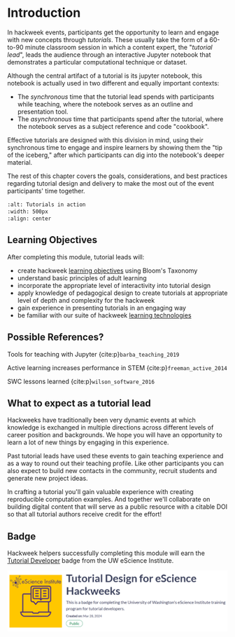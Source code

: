 # Introduction

In hackweek events, participants get the opportunity to learn and engage with new concepts through *tutorials*. These usually take the form of a 60-to-90 minute classroom session in which a content expert, the "*tutorial lead*", leads the audience through an interactive Jupyter notebook that demonstrates a particular computational technique or dataset. 

Although the central artifact of a tutorial is its jupyter notebook, this notebook is actually used in two different and equally important contexts:

- The *synchronous* time that the tutorial lead spends with participants while teaching, where the notebook serves as an outline and presentation tool.
- The *asynchronous* time that participants spend after the tutorial, where the notebook serves as a subject reference and code "cookbook".

Effective tutorials are designed with this division in mind, using their synchronous time to engage and inspire learners by showing them the "tip of the iceberg," after which participants can dig into the notebook's deeper material.

The rest of this chapter covers the goals, considerations, and best practices regarding tutorial design and delivery to make the most out of the event participants' time together.


```{image} ../images/tutorials.png
:alt: Tutorials in action
:width: 500px
:align: center
```

## Learning Objectives

After completing this module, tutorial leads will:

* create hackweek [learning objectives](https://www.sciencedirect.com/topics/social-sciences/learning-objective) using Bloom's Taxonomy
* understand basic principles of adult learning
* incorporate the appropriate level of interactivity into tutorial design
* apply knowledge of pedagogical design to create tutorials at appropriate level of depth and complexity for the hackweek
* gain experience in presenting tutorials in an engaging way
* be familiar with our suite of hackweek [learning technologies](../technology/index.md)

## Possible References?

Tools for teaching with Jupyter {cite:p}`barba_teaching_2019`

Active learning increases performance in STEM {cite:p}`freeman_active_2014`

SWC lessons learned {cite:p}`wilson_software_2016`


## What to expect as a tutorial lead

Hackweeks have traditionally been very dynamic events at which knowledge is exchanged in multiple directions across different levels of career position and backgrounds. We hope you will have an opportunity to learn a lot of new things by engaging in this experience.

Past tutorial leads have used these events to gain teaching experience and as a way to round out their teaching profile. Like other participants you can also expect to build new contacts in the community, recruit students and generate new project ideas.

In crafting a tutorial you'll gain valuable experience with creating reproducible computation examples. And together we'll collaborate on building digital content that will serve as a public resource with a citable DOI so that all tutorial authors receive credit for the effort!

## Badge

Hackweek helpers successfully completing this module will earn the [Tutorial Developer](https://badgr.com/public/badges/vK9cbBhdQFiIV8ovxTj1Fw) badge from the UW eScience Institute.

![badge](../images/tutorial-badge.png)